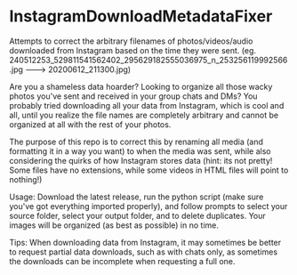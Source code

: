 # InstagramDownloadMetadataFixer
Attempts to correct the arbitrary filenames of photos/videos/audio downloaded from Instagram based on the time they were sent. (eg. 240512253_529811541562402_295629182555036975_n_253256119992566.jpg ---> 20200612_211300.jpg)

Are you a shameless data hoarder? Looking to organize all those wacky photos you've sent and received in your group chats and DMs?
You probably tried downloading all your data from Instagram, which is cool and all, until you realize the file names are
completely arbitrary and cannot be organized at all with the rest of your photos.

The purpose of this repo is to correct this by renaming all media (and formatting it in a way you want) to when the media was sent, 
while also considering the quirks of how Instagram stores data (hint: its not pretty! Some files have no extensions, while some videos
in HTML files will point to nothing!)

Usage:
Download the latest release, run the python script (make sure you've got everything imported properly), and follow prompts to select your source folder, select your output folder, and to delete duplicates. Your images will be organized (as best as possible) in no time.

Tips:
When downloading data from Instagram, it may sometimes be better to request partial data downloads, such as with chats only, as sometimes the downloads can be incomplete when requesting a full one.
